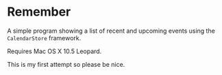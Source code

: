 Remember
========

A simple program showing a list of recent and upcoming events using the `CalendarStore` framework.

Requires Mac OS X 10.5 Leopard.

This is my first attempt so please be nice.
